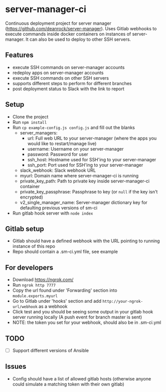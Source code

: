 # server-manager-ci

Continuous deployment project for server manager (https://github.com/deanrock/server-manager).
Uses Gitlab webhooks to execute commands inside docker containers on instances of server-manager. It can also be used to deploy to other SSH servers.

## Features

* execute SSH commands on server-manager accounts
* redeploy apps on server-manager accounts
* execute SSH commands on other SSH servers
* supports different steps to perform for different branches
* post deployment status to Slack with the link to report

## Setup

  - Clone the project
  - Run `npm install`
  - Run `cp example-config.js config.js` and fill out the blanks
    - server_managers:
      - url: Full web URL to your server-manager (where the apps you would like to restart/manage live)
      - username: Username on your server-manager
      - password: Password for user
      - ssh_host: Hostname used for SSH'ing to your server-manager
      - ssh_port: Port used for SSH'ing to your server-manager
    - slack_webhook: Slack webhook URL
    - myurl: Domain name where server-manager-ci is running
    - private_key_path: Path to private key inside server-manager-ci container
    - private_key_passphrase: Passphrase to key (or `null` if the key isn't encrypted)
    - v2_single_manager_name: Server-manager dictionary key for defaulting previous versions of sm-ci
  - Run gitlab hook server with `node index`

## Gitlab setup

  - Gitlab should have a defined webhook with the URL pointing to running instance of this repo
  - Repo should contain a .sm-ci.yml file, see example

## For developers

  - Download https://ngrok.com/
  - Run `ngrok http 7777`
  - Copy the url found under 'Forwarding' section into `module.exports.myurl`
  - Go to Gitlab under 'hooks' section and add `http://your-ngrok-url/webhook` as a webhook
  - Click test and you should be seeing some output in your gitlab hook server running locally (A push event for branch master is sent)
  - NOTE: the token you set for your webhook, should also be in .sm-ci.yml

## TODO

- [ ] Support different versions of Ansible


## Issues

  - Config should have a list of allowed gitlab hosts (otherwise anyone could simulate a matching token with their own gitlab)
